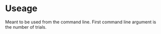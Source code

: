 # Useage

Meant to be used from the command line. First command line argument is the number of trials.
